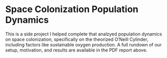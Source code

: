 # Space Colonization Population Dynamics
This is a side project I helped complete that analzyed population dynamics on space colonization, specifically on the theorized O’Neill Cylinder, including factors like sustainable oxygen production. A full rundown of our setup, motivation, and results are available in the PDF report above.
